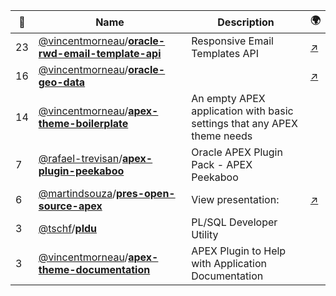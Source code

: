 |:star2: | Name | Description | 🌍|
|---|---|---|---|
|23|[@vincentmorneau](https://github.com/vincentmorneau)/[**oracle-rwd-email-template-api**](https://github.com/vincentmorneau/oracle-rwd-email-template-api)|Responsive Email Templates API|[:arrow_upper_right:](http://vmorneau.me/oracle-responsive-email-templates/)|
|16|[@vincentmorneau](https://github.com/vincentmorneau)/[**oracle-geo-data**](https://github.com/vincentmorneau/oracle-geo-data)||[:arrow_upper_right:](https://demo.insum.ca/ords/f?p=131)|
|14|[@vincentmorneau](https://github.com/vincentmorneau)/[**apex-theme-boilerplate**](https://github.com/vincentmorneau/apex-theme-boilerplate)|An empty APEX application with basic settings that any APEX theme needs||
|7|[@rafael-trevisan](https://github.com/rafael-trevisan)/[**apex-plugin-peekaboo**](https://github.com/rafael-trevisan/apex-plugin-peekaboo)|Oracle APEX Plugin Pack - APEX Peekaboo||
|6|[@martindsouza](https://github.com/martindsouza)/[**pres-open-source-apex**](https://github.com/martindsouza/pres-open-source-apex)|View presentation: |[:arrow_upper_right:](http://martindsouza.github.io/pres-open-source-apex)|
|3|[@tschf](https://github.com/tschf)/[**pldu**](https://github.com/tschf/pldu)|PL/SQL Developer Utility||
|3|[@vincentmorneau](https://github.com/vincentmorneau)/[**apex-theme-documentation**](https://github.com/vincentmorneau/apex-theme-documentation)|APEX Plugin to Help with Application Documentation||


